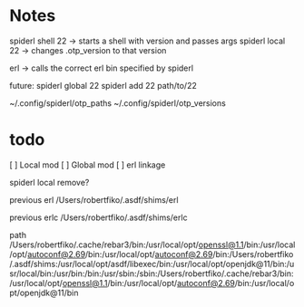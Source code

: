 

# Notes
spiderl shell 22 -> starts a shell with version and passes args
spiderl local 22 -> changes .otp_version to that version

erl -> calls the correct erl bin specified by spiderl



future:
spiderl global 22
spiderl add 22 path/to/22


~/.config/spiderl/otp_paths
~/.config/spiderl/otp_versions


# todo

[ ] Local mod
[ ] Global mod
[ ] erl linkage


spiderl local remove?


previous erl
/Users/robertfiko/.asdf/shims/erl


previous erlc
/Users/robertfiko/.asdf/shims/erlc


path
/Users/robertfiko/.cache/rebar3/bin:/usr/local/opt/openssl@1.1/bin:/usr/local/opt/autoconf@2.69/bin:/usr/local/opt/autoconf@2.69/bin:/Users/robertfiko/.asdf/shims:/usr/local/opt/asdf/libexec/bin:/usr/local/opt/openjdk@11/bin:/usr/local/bin:/usr/bin:/bin:/usr/sbin:/sbin:/Users/robertfiko/.cache/rebar3/bin:/usr/local/opt/openssl@1.1/bin:/usr/local/opt/autoconf@2.69/bin:/usr/local/opt/openjdk@11/bin



